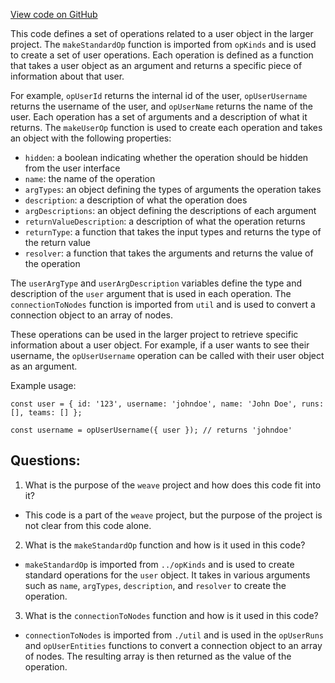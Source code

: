 [View code on GitHub](https://github.com/wandb/weave/weave-js/src/core/ops/domain/user.ts)

This code defines a set of operations related to a user object in the larger project. The `makeStandardOp` function is imported from `opKinds` and is used to create a set of user operations. Each operation is defined as a function that takes a user object as an argument and returns a specific piece of information about that user. 

For example, `opUserId` returns the internal id of the user, `opUserUsername` returns the username of the user, and `opUserName` returns the name of the user. Each operation has a set of arguments and a description of what it returns. The `makeUserOp` function is used to create each operation and takes an object with the following properties:

- `hidden`: a boolean indicating whether the operation should be hidden from the user interface
- `name`: the name of the operation
- `argTypes`: an object defining the types of arguments the operation takes
- `description`: a description of what the operation does
- `argDescriptions`: an object defining the descriptions of each argument
- `returnValueDescription`: a description of what the operation returns
- `returnType`: a function that takes the input types and returns the type of the return value
- `resolver`: a function that takes the arguments and returns the value of the operation

The `userArgType` and `userArgDescription` variables define the type and description of the `user` argument that is used in each operation. The `connectionToNodes` function is imported from `util` and is used to convert a connection object to an array of nodes.

These operations can be used in the larger project to retrieve specific information about a user object. For example, if a user wants to see their username, the `opUserUsername` operation can be called with their user object as an argument. 

Example usage:

```
const user = { id: '123', username: 'johndoe', name: 'John Doe', runs: [], teams: [] };

const username = opUserUsername({ user }); // returns 'johndoe'
```
## Questions: 
 1. What is the purpose of the `weave` project and how does this code fit into it?
- This code is a part of the `weave` project, but the purpose of the project is not clear from this code alone.

2. What is the `makeStandardOp` function and how is it used in this code?
- `makeStandardOp` is imported from `../opKinds` and is used to create standard operations for the `user` object. It takes in various arguments such as `name`, `argTypes`, `description`, and `resolver` to create the operation.

3. What is the `connectionToNodes` function and how is it used in this code?
- `connectionToNodes` is imported from `./util` and is used in the `opUserRuns` and `opUserEntities` functions to convert a connection object to an array of nodes. The resulting array is then returned as the value of the operation.